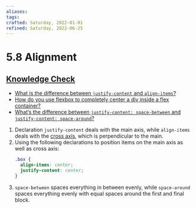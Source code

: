 ```yaml
---
aliases:
tags:
crafted: Saturday, 2022-01-01
refined: Saturday, 2022-06-25
---
```


# 5.8 Alignment

## [Knowledge Check](https://www.theodinproject.com/paths/foundations/courses/foundations/lessons/alignment#knowledge-check)

- [What is the difference between `justify-content` and `align-items`?](https://developer.mozilla.org/en-US/docs/Web/CSS/CSS_Flexible_Box_Layout/Aligning_Items_in_a_Flex_Container)
- [How do you use flexbox to completely center a div inside a flex container?](https://developer.mozilla.org/en-US/docs/Web/CSS/CSS_Flexible_Box_Layout/Aligning_Items_in_a_Flex_Container)
- [What’s the difference between `justify-content: space-between` and `justify-content: space-around`?](https://css-tricks.com/snippets/css/a-guide-to-flexbox/)

1. Declaration `justify-content` deals with the main axis, while `align-items` deals with the [cross axis](https://developer.mozilla.org/en-US/docs/Glossary/Cross_Axis), which is perpendicular to the main.
2. Using the following declarations to position items on the main axis as well as cross axis:
	```css
	.box {
	  align-items: center;
	  justify-content: center;
	}
	```
3. `space-between` spaces everything in between evenly, while `space-around` spaces everything evenly with equal spaces around the first and final block.
